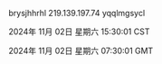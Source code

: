 brysjhhrhl 219.139.197.74 yqqlmgsycl

2024年 11月 02日 星期六 15:30:01 CST

2024年 11月 02日 星期六 07:30:01 GMT
